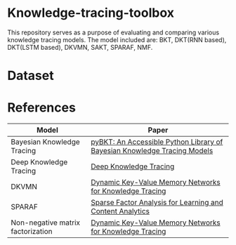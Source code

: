 # Knowledge-tracing-toolbox
This repository serves as a purpose of evaluating and comparing various knowledge tracing models. The model included are: BKT, DKT(RNN based), DKT(LSTM based), DKVMN, SAKT, SPARAF, NMF.

# Dataset

# References
| Model     | Paper    |
|----------|---------------|
| Bayesian Knowledge Tracing   | [pyBKT: An Accessible Python Library of Bayesian Knowledge Tracing Models](https://educationaldatamining.org/EDM2021/virtual/static/pdf/EDM21_paper_237.pdf)  |
| Deep Knowledge Tracing     | [Deep Knowledge Tracing](https://arxiv.org/abs/1506.05908)     |
| DKVMN      | [Dynamic Key-Value Memory Networks for Knowledge Tracing](https://arxiv.org/abs/1611.08108)|
| SPARAF    | [Sparse Factor Analysis for Learning and Content Analytics](https://arxiv.org/abs/1303.5685)     |
| Non-negative matrix factorization      | [Dynamic Key-Value Memory Networks for Knowledge Tracing](https://arxiv.org/abs/1611.08108)|



